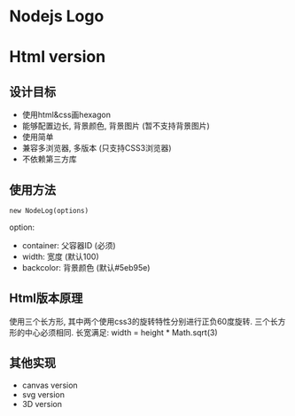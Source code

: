 Nodejs Logo
=======

# Html version

## 设计目标

* 使用html&css画hexagon
* 能够配置边长, 背景颜色, 背景图片 (暂不支持背景图片)
* 使用简单
* 兼容多浏览器, 多版本 (只支持CSS3浏览器)
* 不依赖第三方库

## 使用方法

    new NodeLog(options)

option:
    
* container: 父容器ID (必须)  
* width: 宽度  (默认100)
* backcolor: 背景颜色  (默认#5eb95e)

## Html版本原理
使用三个长方形, 其中两个使用css3的旋转特性分别进行正负60度旋转. 三个长方形的中心必须相同.
长宽满足: width = height * Math.sqrt(3)


## 其他实现

* canvas version
* svg version
* 3D version
